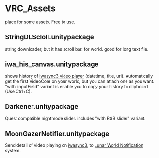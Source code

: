# VRC_Assets
place for some assets. Free to use.

## StringDLScloll.unitypackage
string downloader, but it has scroll bar. for world. good for long text file.

## iwa_his_canvas.unitypackage
shows history of [iwasync3 video player](https://booth.pm/ja/items/2666275) (datetime, title, url). Automatically get the first VideoCore on your world, but you can attach one as you want. 
"with_inputField" variant is enable you to copy your history to clipboard (Use Ctrl+C).

## Darkener.unitypackage
Quest compatible nightmode slider. includes "with RGB slider" variant.

## MoonGazerNotifier.unitypackage
Send detail of video playing on [iwasync3](https://booth.pm/ja/items/2666275), to [Lunar World Notification](https://weloveyou-runa.booth.pm/items/4485880) system.
